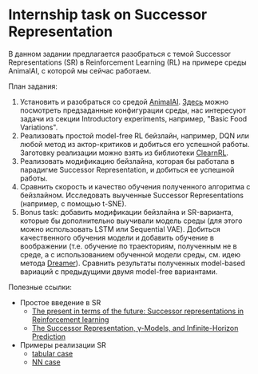 # Internship task on Successor Representation

В данном задании предлагается разобраться с темой Successor Representations (SR) в Reinforcement Learning (RL) на примере среды AnimalAI, с которой мы сейчас работаем.

План задания:

1. Установить и разобраться со средой [AnimalAI](https://github.com/Kinds-of-Intelligence-CFI/animal-ai). [Здесь](http://animalai.org/AAI/testbed) можно посмотреть предзаданные конфигурации среды, нас интересуют задачи из секции Introductory experiments, например, "Basic Food Variations".
2. Реализовать простой model-free RL бейзлайн, например, DQN или любой метод из актор-критиков и добиться его успешной работы. Заготовку реализации можно взять из библиотеки [ClearnRL](https://github.com/vwxyzjn/cleanrl).
3. Реализовать модификацию бейзлайна, которая бы работала в парадигме Successor Representation, и добиться ее успешной работы.
4. Сравнить скорость и качество обучения полученного алгоритма с бейзлайном. Исследовать выученные Successor Representations (например, с помощью t-SNE).
5. Bonus task: добавить модификации бейзлайна и SR-варианта, которые бы дополнительно выучивали модель среды (для этого можно использовать LSTM или Sequential VAE). Добиться качественного обучения модели и добавить обучение в воображении (т.е. обучение по траекториям, полученным не в среде, а с использованием обученной модели среды, см. идею метода [Dreamer](https://arxiv.org/abs/1912.01603)). Сравнить результаты полученных model-based вариаций с предыдущими двумя model-free вариантами.

Полезные ссылки:

- Простое введение в SR
  - [The present in terms of the future: Successor representations in Reinforcement learning](https://awjuliani.medium.com/the-present-in-terms-of-the-future-successor-representations-in-reinforcement-learning-316b78c5fa3)
  - [The Successor Representation, γ-Models, and Infinite-Horizon Prediction](https://bair.berkeley.edu/blog/2021/01/05/successor/)
- Примеры реализации SR
  - [tabular case](https://github.com/awjuliani/successor_examples)
  - [NN case](https://github.com/bonniesjli/DQN_SR)
